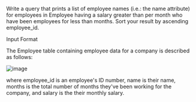 Write a query that prints a list of employee names (i.e.: the name attribute) for employees in Employee having a salary greater than  per month who have been employees for less than  months. Sort your result by ascending employee_id.

Input Format

The Employee table containing employee data for a company is described as follows:

![image](https://s3.amazonaws.com/hr-challenge-images/19629/1458557872-4396838885-ScreenShot2016-03-21at4.27.13PM.png)  

where employee_id is an employee's ID number, name is their name, months is the total number of months they've been working for the company, and salary is the their monthly salary.